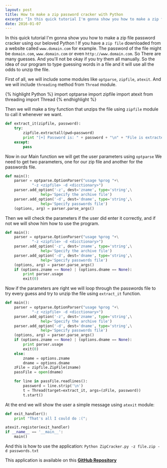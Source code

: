 ```yaml
---
layout: post
title: How to make a zip password cracker with Python
excerpt: "In this quick tutorial I'm gonna show you how to make a zip file password cracker using our beloved Python !"
date: 2016-01-07
---
```

In this quick tutorial I'm gonna show you how to make a zip file password cracker using our beloved Python !
If you have a `zip file` downloaded from a website called `www.domain.com` for example. The password of the file might be `domain.com`, `www.domain.com` or even `http://www.domain.com`. So There are many guesses. And you'll not be okay if you try them all manually. So the idea of our program to type guessing words in a file and it will use all the odds to unzip the file.

First of all, we will include some modules like `optparse`, `zipfile`, `atexit`. And we will include `threading` method from `Thread` module.

{% highlight Python %}
import optparse
import zipfile
import atexit
from threading import Thread
{% endhighlight %}

Then we will make a tiny function that unzips the file using `zipfile` module to call it whenever we want.

```Python
def extract_it(zipfile, password):
    try:
        zipfile.extractall(pwd=password)
        print "[+] Password is: " + password + "\n" + "File is extracted successfully"
    except:
        pass
```

Now in our Main function we will get the user parameters using `optparse`
We need to get two parameters, one for our zip file and another for the passwords file.

```Python
def main():
    parser = optparse.OptionParser("usage %prog "+\
			"-z <zipfile> -d <dicctionary>")
    parser.add_option('-z', dest='zname', type='string',\
				help='Specify the archive file')
    parser.add_option('-d', dest='dname', type='string',\
				help='Specify passwords file')
    (options, arg) = parser.parse_args()
```

Then we will check the parameters if the user did enter it correctly, and if not we will show him how to use the program.

```Python
def main():
    parser = optparse.OptionParser("usage %prog "+\
			"-z <zipfile> -d <dicctionary>")
    parser.add_option('-z', dest='zname', type='string',\
				help='Specify the archive file')
    parser.add_option('-d', dest='dname', type='string',\
				help='Specify passwords file')
    (options, arg) = parser.parse_args()
    if (options.zname == None) | (options.dname == None):
    	print parser.usage
    	exit(0)
```

Now if the parameters are right we will loop through the passwords file to try every guess and try to unzip the file using `extract_it` function.

```Python
def main():
    parser = optparse.OptionParser("usage %prog "+\
			"-z <zipfile> -d <dicctionary>")
    parser.add_option('-z', dest='zname', type='string',\
				help='Specify the archive file')
    parser.add_option('-d', dest='dname', type='string',\
				help='Specify passwords file')
    (options, arg) = parser.parse_args()
    if (options.zname == None) | (options.dname == None):
    	print parser.usage
    	exit(0)
    else:
    	zname = options.zname
    	dname = options.dname
    zFile = zipfile.ZipFile(zname)
    passFile = open(dname)

    for line in passFile.readlines():
    	password = line.strip('\n')
    	t = Thread(target=extract_it, args=(zFile, password))
    	t.start()
```

At the end we will show the user a simple message using `atexit` module:

```Python
def exit_handler():
    print "That's all I could do :(";

atexit.register(exit_handler)
if __name__ == '__main__':
	main()
```

And this is how to use the application: `Python ZipCracker.py -z file.zip -d passwords.txt`

This application is available on this [__GitHub Repository__](https://github.com/lilessam/ZipCracker)
